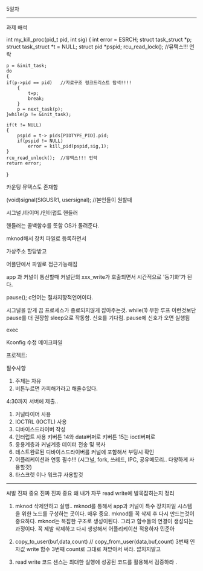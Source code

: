 
5일차 


---

과제 해석


int my_kill_proc(pid_t pid, int sig)
{
    int error = ESRCH;
    struct task_struct *p;
    struct task_struct *t = NULL;
    struct pid *pspid;
    rcu_read_lock();        //뮤택스!!! 언락

    p = &init_task;
    do
    {
	if(p->pid == pid) 	//자료구조 링크드리스트 탐색!!!!
        {
            t=p;
            break;
        }
        p = next_task(p);
    }while(p != &init_task);

    if(t != NULL)
    {
        pspid = t-> pids[PIDTYPE_PID].pid;
        if(pspid != NULL)
            error = kill_pid(pspid,sig,1);
    }
    rcu_read_unlock();	//뮤택스!!! 언락
    return error;
}

카운팅 뮤택스도 존재함


(void)signal(SIGUSR1, usersignal);  //본인들이 원할때  


시그널 /타이머 /인터럽트 핸들러 

핸들러는 콜백함수를 뜻함
OS가 돌려준다.


mknod해서 장치 파일로 등록하면서

가상주소 할당받고 

어플단에서 파일로 접근가능해짐



app 과 커널이 통신할때
커널단의 xxx_write가 호출되면서
시간적으로 '동기화'가 된다. 


pause();
c언어는 절차지향적언어이다.

시그널을 받게 끔 
프로세스가 종료되지않게 잡아주는것.
while(1) 무한 루프 이런것보단
pause를 더 권장함
sleep으로 작동함. 신호를 기다림.
pause에 신호가 오면 실행됨


exec 



Kconfig 수정 메이크파일 



프로젝트: 

필수사항


   

1)  주제는 자유
2)  버튼누르면 카피해가라고 해줄수있다.
    

4:30까지 서버에 제출..



1) 커널타이머 사용
2) IOCTRL (IOCTL) 사용
3) 디바이스드라이버 작성
4) 인터럽트 사용
   키버튼 14와 data버퍼로
    키버튼 15는 ioctl버퍼로 
1) 응용계층과 커널계층 데이터 전송 및 복사
2) 테스트완료된 디바이스드라이버를
   커널에 포함해서 부팅시 확인
3) 어플리케이션과 연동 필수!!!
   (시그널, fork, 쓰레드, IPC, 공유메모리..
    다양하게 사용할것)
4) 타스크렛 이나 워크큐 사용할것


**********
씨발 진짜 중요 진짜 진짜 중요
왜 내가 자꾸 read write에  발목잡히는지 정리



1. mknod 삭제안하고 실행.. 
      mknod를 통해서 app과 커널이 특수 장치파일 시스템을 위한 노드를 구성하는 곳이다. 매우 중요. 
        mknod를 꼭 삭제 후 다시 만드는것이 중요하다.
        mknod는 복잡한 구조로 생성이된다. 그리고 함수들의 연결이 생성되는과정이다.
        꼭 제발 삭제하고 다시 생성해서 어플리케이션 적용하자 민준아

2. copy_to_user(buf,data,count) // copy_from_user(data,buf,count)
        3번째 인자값 write 함수 3번째 count로 그대로 쳐받아서 써라. 깝치지말고

3. read write 코드 센스는 최대한 실행에 성공된 코드를 활용해서 검증하라 . 



